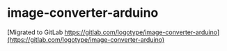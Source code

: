 # image-converter-arduino

[Migrated to GitLab https://gitlab.com/logotype/image-converter-arduino](https://gitlab.com/logotype/image-converter-arduino)

